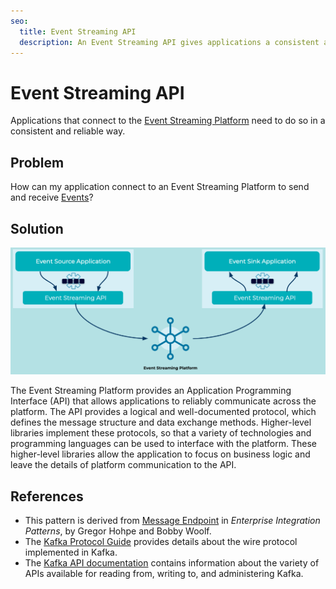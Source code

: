 ```yaml
---
seo:
  title: Event Streaming API
  description: An Event Streaming API gives applications a consistent and reliable way to connect to an Event Streaming Platform.
---
```


# Event Streaming API
Applications that connect to the [Event Streaming Platform](../event-stream/event-streaming-platform.md) need to do so in a consistent and reliable way. 

## Problem
How can my application connect to an Event Streaming Platform to send and receive [Events](../event/event.md)?

## Solution
![event-streaming-api](../img/event-streaming-api.png)

The Event Streaming Platform provides an Application Programming Interface (API) that allows applications to reliably communicate across the platform. The API provides a logical and well-documented protocol, which defines the message structure and data exchange methods. Higher-level libraries implement these protocols, so that a variety of technologies and programming languages can be used to interface with the platform. These higher-level libraries allow the application to focus on business logic and leave the details of platform communication to the API.

## References
* This pattern is derived from [Message Endpoint](https://www.enterpriseintegrationpatterns.com/patterns/messaging/MessageEndpoint.html) in _Enterprise Integration Patterns_, by Gregor Hohpe and Bobby Woolf.
* The [Kafka Protocol Guide](https://kafka.apache.org/protocol.html) provides details about the wire protocol implemented in Kafka.
* The [Kafka API documentation](https://kafka.apache.org/documentation/#api) contains information about the variety of APIs available for reading from, writing to, and administering Kafka.
